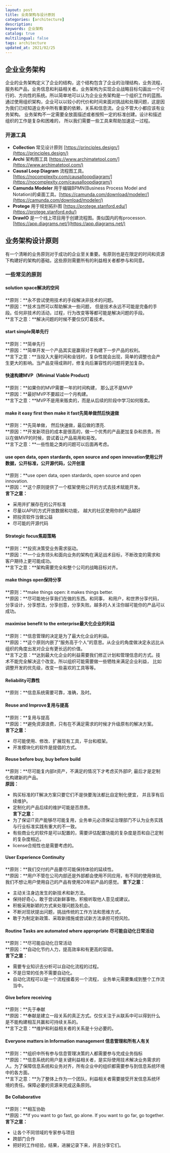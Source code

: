 ```yaml
---
layout: post
title: 业务架构与设计原则
categories: [architecture]
description: 
keywords: 企业架构
catalog: true
multilingual: false
tags: architecture
updated_at: 2021/02/25
---
```


## 企业业务架构
企业的业务架构定义了企业的结构，这个结构包含了企业的治理结构，业务流程，服务和产品，业务信息和利益相关者。业务架构为实现企业战略目标勾画出一个可行的、方向性的系统。所以简单地可以认为企业业务架构是一个组织工作的蓝图。通过使用组织架构，企业可以以较小的代价和时间来面对挑战和处理问题，这是因为我们已经知道业务中所有重要的依赖，关系和信息流。企业不管大小都应该有业务架构。 业务架构不一定需要全放面描述或者按照一定的标准创建。设计和描述组织的工作是复杂和困难的， 所以我们需要一些工具来帮助加速这一过程。

### 开源工具
- **Collection** 常见设计原则 [https://principles.design/](https://principles.design/)
- **Archi** 架构图工具 [https://www.archimatetool.com/](https://www.archimatetool.com/)
- **Causal Loop Diagram** 流程图工具。 [https://nocomplexity.com/causalloopdiagram/](https://nocomplexity.com/causalloopdiagram/)
- **Camunda Modeler** 用于编辑BPMN(Business Process Model and Notation)的桌面工具。[https://camunda.com/download/modeler/](https://camunda.com/download/modeler/)
- **Protege** 用于规划拓扑图 [https://protege.stanford.edu/](https://protege.stanford.edu/)
- **DrawIO** 是一个线上项目用于创建流程图。类似国内的有processon. [https://app.diagrams.net/](https://app.diagrams.net/)

## 业务架构设计原则
有一个清晰的业务原则对于成功的企业至关重要。有原则也是在限定的时间和资源下构建好的架构的基础，这些原则需要所有的利益相关者都参与和同意。

### 一些常见的原则
#### solution space解决的空间
**原则：**永不尝试使用技术的手段解决非技术的问题。<br>
**原因：**技术当然可以帮助解决一些问题， 但是技术永远不可能是完备的手段。任何非技术的活动，过程，行为改变等等都可能是解决问题的手段。<br>
**言下之意：**解决问题的时候不要仅仅盯着技术。

#### start simple简单先行
**原则：**简单先行 <br>
**原因：**简单开发一个产品其实是赢得对于构建下一步产品的权利。<br>
**言下之意：**当投入大量时间和金钱时，复杂性就会出现，简单的调整也会产生更大的影响。当产品变得成熟时，修复向后兼容性的问题将更加复杂。<br>

#### 快速构建MVP（Minimal Viable Product)
**原则：**如果你的MVP需要一年的时间构建， 那么这不是MVP <br>
**原因：**最好MVP不要超过一个月构建。<br>
**言下之意：**MVP不是用来贩卖的，而是从后续的阶段中学习如何贩卖。<br>

#### make it easy first then make it fast先简单做然后快速做
**原则：**先简单做， 然后快速做，最后做的漂亮. <br>
**原因：**开发新项目的成本是很高的，做一个优秀的产品更加复杂和昂贵。所以在做MVP的时候，尝试着让产品易用和易改。 <br>
**言下之意：**一些性能之类的问题可以后面再考虑。<br>

#### use open data, open stardards, open source and open innovation使用公开数据，公开标准，公开源代码，公开创意
 **原则：**use open data, open stardards, open source and open innovation. <br>
 **原因：**这个原则提供了一个框架使用公开的方式去技术赋能开发。<br>
 **言下之意：** <br>
- 采用并扩展存在的公开标准
- 尽量以API的方式开放数据和功能， 越大的社区使用你的产品越好
- 把投资软件当做公益
- 尽可能的开源代码

#### Strategic focus焦距策略
 **原则：**投资决策受业务需求驱动。<br>
 **原因：**一个业务领头和面向业务的架构在满足战术目标，不断改变的需求和客户期待上更可能成功。<br>
 **言下之意：**架构需要完全和整个公司的战略目标对齐。<br>

#### make things open保持分享
 **原则：**make things open: it makes things better.<br>
 **原因：**尽可能地分享我们在做的东西。和同事， 和用户，和世界分享代码，分享设计，分享想法，分享创意，分享失败。越多的人关注你越可能你的产品可以成功。<br>

#### maximise benefit to the enterprise最大化企业的利益
 **原则：**信息管理的决定是为了最大化企业的利益。<br>
 **原因：**这个原则内嵌了“服务高于个人”的意思。从企业的角度做决定永远比从组织的角度出发对企业有更长远的价值。<br>
 **言下之意：**达到最大化企业的利益需要我们修正计划和管理信息的方式。技术不能完全解决这个改变。所以组织可能需要做一些牺牲来满足企业利益， 比如调整开发的优先级，改变一些喜欢的工具等等。<br>

#### Reliability可靠性
 **原则：**信息系统需要可靠，准确，及时。<br>

#### Reuse and Improve复用与提高
 **原则：**复用与提高 <br>
 **原因：**避免资源浪费，只有在不满足需求的时候才升级原有的解决方案。<br>
 **言下之意：** <br>
- 尽可能使用、修改、扩展现有工具，平台和框架。
- 开发模块化的软件是提倡的方式。

#### Reuse before buy, buy before build
**原则：**尽可能复内部it资产，不满足的情况下才考虑买外部IP, 最后才是定制化构建新的产品。<br>
**原因：** <br>
- 购买标准的IT解决方案只要它们不是快要淘汰都比自定制化便宜， 并且享有后续维护。
- 定制化的产品后续的维护可能是否昂贵。<br>
**言下之意：** <br>
- 为了保证IT资产能够尽可能复用，业务单元必须保证治理部门不认为业务实践与行业标准实践有重大的不一致。
- 有些商业化的软件是可以配置的，需要评估配置功能的复杂度是否和自己定制的复杂度相近。
- license合规性也是需要考虑的。

#### User Experience Continuity
**原则：**我们交付的产品要尽可能保持体验的延续性。<br>
**原因：**用户不管在公司内部还是外部都会使用不同应用，有不同的使用体验, 我们不想让用户使用自己的产品有使用20年前产品的感觉。
**言下之意：** <br>
- 主动关注身边发生的新技术和新方法。
- 保持好奇心，敢于尝试新鲜事物，积极听取他人意见或建议。
- 积极采用新颖的方式来处理问题及机会。
- 不断对现状提出问题，挑战传统的工作方法和思维方式。
- 敢于为制定新政策、采取新措施或尝试新方法承担可控风险。





#### Routine Tasks are automated where appropriate 尽可能自动化日常活动
 **原则：**尽可能自动化日常活动 <br>
 **原因：**自动化节约人力，提高效率和有更高的容错。<br>
 **言下之意：** <br>
- 需要专业知识去分析可以自动化流程的过程。
- 不是日常的任务不需要自动化。
- 自动化流程可以是一个流程接着另一个流程， 业务单元需要集成到整个工作流当中。

#### Give before receiving
 **原则：**先于奉献 <br>
 **原因：**奉献是建立一段关系的真正方式。仅仅关注于从联系中可以得到什么是不能构建相互共赢和可持续关系的。<br>
 **言下之意：**维护和利益相关者的关系是十分必要的。<br>

#### Everyone matters in Information management 信息管理和所有人有关
 **原则：**组织中所有参与信息管理决策的人都需要参与完成业务指标 <br>
 **原因：**信息系统的用户是关键利益相关者，是实际使用技术解决业务需求的人。为了保障信息系统和业务对齐，所有企业中的组织都需要参与到信息系统环境中的各方面。<br>
 **言下之意：**为了整体上作为一个团队，利益相关者需要接受开发信息系统环境的责任。保障必要的资源来完成这条原则。<br>

#### Be Collaborative
 **原则：**相互协助 <br>
 **原因：**If you want to go fast, go alone. If you want to go far, go together.<br>
 **言下之意：** <br>
- 让各个不同领域的专家参与项目
- 跨部门合作
- 把好的工作经验，结果，进展记录下来，并且分享它们。

